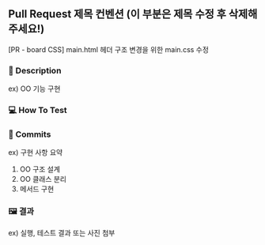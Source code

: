 ## Pull Request 제목 컨벤션 (이 부분은 제목 수정 후 삭제해주세요!)
[PR - board CSS] main.html 헤더 구조 변경을 위한 main.css 수정

### 📝 Description

ex) OO 기능 구현

### 💻 How To Test


### 💽 Commits

ex)
구현 사항 요약
1. OO 구조 설계
2. OO 클래스 분리
3. 메서드 구현


### 🖼 결과

ex) 실행, 테스트 결과 또는 사진 첨부
